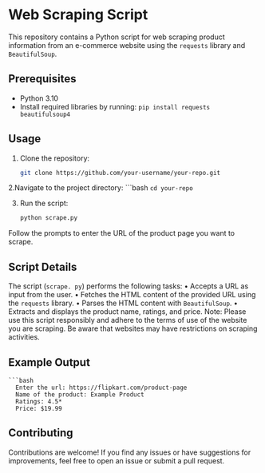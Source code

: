 # Web Scraping Script

This repository contains a Python script for web scraping product information from an e-commerce website using the `requests` library and `BeautifulSoup`.

## Prerequisites

- Python 3.10
- Install required libraries by running: `pip install requests beautifulsoup4`

## Usage

1. Clone the repository:

   ```bash
   git clone https://github.com/your-username/your-repo.git


2.Navigate to the project directory:
    ```bash
    `cd your-repo`

3. Run the script:
   ```bash
   python scrape.py
  Follow the prompts to enter the URL of the product page you want to scrape.

## Script Details
The script (`scrape. py`) performs the following tasks:
  • Accepts a URL as input from the user.
  • Fetches the HTML content of the provided URL using the `requests` library.
  • Parses the HTML content with `BeautifulSoup`.
  • Extracts and displays the product name, ratings, and price.
Note: Please use this script responsibly and adhere to the terms of use of the website you
are scraping. Be aware that websites may have restrictions on scraping activities.

## Example Output
    ```bash
      Enter the url: https://flipkart.com/product-page
      Name of the product: Example Product
      Ratings: 4.5*
      Price: $19.99
## Contributing
  Contributions are welcome! If you find any issues or have suggestions for improvements, feel free to open an issue or submit a pull request.
